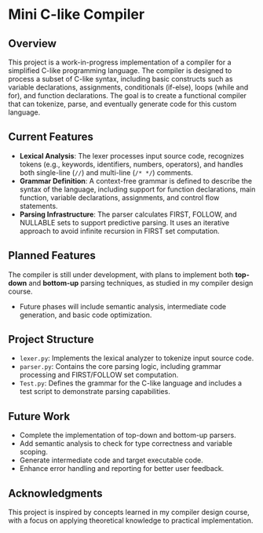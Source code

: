 # Mini C-like Compiler

## Overview
This project is a work-in-progress implementation of a compiler for a simplified C-like programming language. The compiler is designed to process a subset of C-like syntax, including basic constructs such as variable declarations, assignments, conditionals (if-else), loops (while and for), and function declarations. The goal is to create a functional compiler that can tokenize, parse, and eventually generate code for this custom language.

## Current Features
- **Lexical Analysis**: The lexer processes input source code, recognizes tokens (e.g., keywords, identifiers, numbers, operators), and handles both single-line (`//`) and multi-line (`/* */`) comments.
- **Grammar Definition**: A context-free grammar is defined to describe the syntax of the language, including support for function declarations, main function, variable declarations, assignments, and control flow statements.
- **Parsing Infrastructure**: The parser calculates FIRST, FOLLOW, and NULLABLE sets to support predictive parsing. It uses an iterative approach to avoid infinite recursion in FIRST set computation.

## Planned Features
The compiler is still under development, with plans to implement both **top-down** and **bottom-up** parsing techniques, as studied in my compiler design course.
- Future phases will include semantic analysis, intermediate code generation, and basic code optimization.

## Project Structure
- `lexer.py`: Implements the lexical analyzer to tokenize input source code.
- `parser.py`: Contains the core parsing logic, including grammar processing and FIRST/FOLLOW set computation.
- `Test.py`: Defines the grammar for the C-like language and includes a test script to demonstrate parsing capabilities.

## Future Work
- Complete the implementation of top-down and bottom-up parsers.
- Add semantic analysis to check for type correctness and variable scoping.
- Generate intermediate code and target executable code.
- Enhance error handling and reporting for better user feedback.

## Acknowledgments
This project is inspired by concepts learned in my compiler design course, with a focus on applying theoretical knowledge to practical implementation.